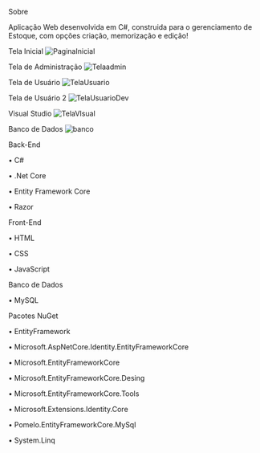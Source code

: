 Sobre

Aplicação Web desenvolvida em C#, construida para o gerenciamento de Estoque, com opções criação, memorização e edição!

Tela Inicial
![PaginaInicial](https://github.com/rbjardim/EstoqueWEB/assets/118462663/3c538da1-e8f3-477b-9e6c-838a99d231bb)

Tela de Administração 
![Telaadmin](https://github.com/rbjardim/EstoqueWEB/assets/118462663/739e76b9-3b0a-4916-8b98-1884e93b1cec)

Tela de Usuário 
![TelaUsuario](https://github.com/rbjardim/EstoqueWEB/assets/118462663/541a0170-9ed5-4be7-bd41-3cd534bef1bc)

Tela de Usuário 2
![TelaUsuarioDev](https://github.com/rbjardim/EstoqueWEB/assets/118462663/5d7721c7-6967-4e47-8fe6-f4b409c2722c)

Visual Studio
![TelaVIsual](https://github.com/rbjardim/EstoqueWEB/assets/118462663/2e1332d5-ee3f-405e-9a5c-1c66f0f054e2)

Banco de Dados
![banco](https://github.com/rbjardim/EstoqueWEB/assets/118462663/4c6c15fd-978d-46e8-867d-4db4e2a920d3)

Back-End

• C#

• .Net Core

• Entity Framework Core

• Razor



Front-End

• HTML

• CSS

• JavaScript



Banco de Dados

• MySQL


Pacotes NuGet

• EntityFramework 

• Microsoft.AspNetCore.Identity.EntityFrameworkCore

• Microsoft.EntityFrameworkCore

• Microsoft.EntityFrameworkCore.Desing

• Microsoft.EntityFrameworkCore.Tools

• Microsoft.Extensions.Identity.Core

• Pomelo.EntityFrameworkCore.MySql

• System.Linq
